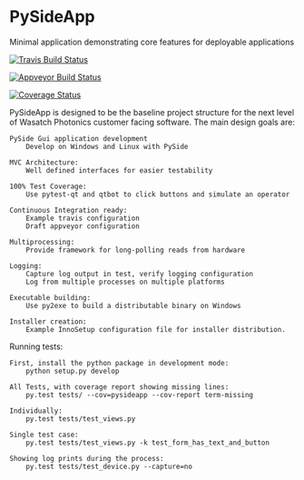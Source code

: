 # PySideApp
Minimal application demonstrating core features for deployable applications

[![Travis Build Status](https://travis-ci.org/WasatchPhotonics/PySideApp.svg?branch=master)](https://travis-ci.org/WasatchPhotonics/PySideApp?branch=master)

[![Appveyor Build Status](https://ci.appveyor.com/api/projects/status/uq88jhfykrh6k940?svg=true)](https://ci.appveyor.com/api/projects/status/uq88jhfykrh6k940?svg=true)


[![Coverage Status](https://coveralls.io/repos/WasatchPhotonics/PySideApp/badge.svg?branch=master&service=github)](https://coveralls.io/github/WasatchPhotonics/PySideApp?branch=master)

PySideApp is designed to be the baseline project structure for the next
level of Wasatch Photonics customer facing software. The main design
goals are:

    PySide Gui application development
        Develop on Windows and Linux with PySide 

    MVC Architecture:
        Well defined interfaces for easier testability 

    100% Test Coverage:
        Use pytest-qt and qtbot to click buttons and simulate an operator

    Continuous Integration ready:
        Example travis configuration
        Draft appveyor configuration

    Multiprocessing:
        Provide framework for long-polling reads from hardware

    Logging:
        Capture log output in test, verify logging configuration
        Log from multiple processes on multiple platforms

    Executable building:
        Use py2exe to build a distributable binary on Windows

    Installer creation:
        Example InnoSetup configuration file for installer distribution.


Running tests:

    First, install the python package in development mode:
        python setup.py develop

    All Tests, with coverage report showing missing lines:
        py.test tests/ --cov=pysideapp --cov-report term-missing

    Individually:
        py.test tests/test_views.py 

    Single test case:
        py.test tests/test_views.py -k test_form_has_text_and_button

    Showing log prints during the process:
        py.test tests/test_device.py --capture=no

